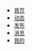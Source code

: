 <!DOCTYPE html>
<html lang="en">
<head>
    <meta charset="UTF-8">
    <meta http-equiv="X-UA-Compatible" content="IE=edge">
    <meta name="viewport" content="width=device-width, initial-scale=1.0">
    <title>漂亮的导航栏动画效果</title>
<style> 
*{

    margin: 0;
    padding: 0;
}

body{
    height: 100vh;

    display: flex;
    justify-content: center;
    align-items: center;
    background-color: #333;
}

.tabbar{

    position: relative;
    width: 350px;
    height: 70px;
}

.tabbar ul{

    display: flex;
}

.tabbar ul li{
    list-style: none;
    width: 70px;
    height: 70px;
    position: relative;
    z-index: 1;

}


.tabbar ul li a{

    display: flex;
    justify-content: center;
    align-items: center;

    flex-direction: column;
    color: #fff;
    text-align: center;
}

.tabbar ul li a .icon{
    line-height: 70px;
    font-size: 30px;

    transition: 0.5s;
}
.tabbar ul li a .text{

    position: absolute;
    font-size: 12px;
    bottom: 13px;

    transition: 0.5s;

    transform: scale(0);
}

.tabbar ul li.active a .icon{
    font-size: 23px;

    transform: translateY(-10px);
}

.tabbar ul li.active a .text{

    transform: scale(1);
}

.active-bg{
    position: absolute;
    left: 0;
    top: 0;
    width: 70px;
    height: 70px;
    border-radius: 50%;
    /* --c,--cc为CSS中的自定义属性,通过var函数可对其调用 */
    background-color: var(--c);
    box-shadow: 0 10px 15px var(--cc);
    transition: 0.5s;
}

/* 分别为每一个.active-bg设置颜色,阴影,位移 */
.tabbar ul li:nth-child(1).active ~ .active-bg{
    --c:#ffa502;
    --cc:#ffa50299;
    left: 0;
}
.tabbar ul li:nth-child(2).active ~ .active-bg{
    --c:#ff6348;
    --cc:#ff634899;
    left: calc(1 * 70px);
}
.tabbar ul li:nth-child(3).active ~ .active-bg{
    --c:#2ed573;
    --cc:#2ed57399;
    left: calc(2 * 70px);
}
.tabbar ul li:nth-child(4).active ~ .active-bg{
    --c:#1e90ff;
    --cc:#1e90ff99;
    left: calc(3 * 70px);
}
.tabbar ul li:nth-child(5).active ~ .active-bg{
    --c:#ff6b81;
    --cc:#ff6b8199;
    left: calc(4 * 70px);
}
</style>
     <link href="https://cdn.bootcdn.net/ajax/libs/font-awesome/4.7.0/css/font-awesome.min.css" rel="stylesheet">
</head>
<body>
    <div class="tabbar">
        <ul>
            <li class="item active">
                <a href="#">
                    <span class="icon">
                        <i class="fa fa-home" aria-hidden="true"></i>
                    </span>
                    <span class="text">首页</span>
                </a>
            </li>
            <li class="item">
                <a href="#">
                    <span class="icon">
                        <i class="fa fa-heart" aria-hidden="true"></i>
                    </span>
                    <span class="text">动态</span>
                </a>
            </li>
            <li class="item">
                <a href="#">
                    <span class="icon">
                        <i class="fa fa-plus-circle" aria-hidden="true"></i>
                    </span>
                    <span class="text">发布</span>
                </a>
            </li>
            <li class="item">
                <a href="#">
                    <span class="icon">
                        <i class="fa fa-bell" aria-hidden="true"></i>
                    </span>
                    <span class="text">消息</span>
                </a>
            </li>
            <li class="item">
                <a href="#">
                    <span class="icon">
                        <i class="fa fa-user" aria-hidden="true"></i>
                    </span>
                    <span class="text">我的</span>
                </a>
            </li>
            <div class="active-bg"></div>
        </ul>
    </div>
    <script>
        let items = document.querySelectorAll(".item");
        //设置当前选中样式的方法
        function setActive(){
            //es6表达遍历所有.item元素,移除active样式
            items.forEach((item)=>{
                item.classList.remove("active");
            })
            this.classList.add("active");
        }
        items.forEach((item)=>{
            item.addEventListener("click",setActive);
        })
    </script>
</body>
</html>
